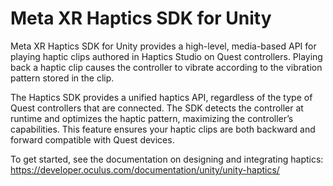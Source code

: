 # Meta XR Haptics SDK for Unity
Meta XR Haptics SDK for Unity provides a high-level, media-based API for playing haptic clips authored in Haptics Studio on Quest controllers. Playing back a haptic clip causes the controller to vibrate according to the vibration pattern stored in the clip.

The Haptics SDK provides a unified haptics API, regardless of the type of Quest controllers that are connected. The SDK detects the controller at runtime and optimizes the haptic pattern, maximizing the controller’s capabilities. This feature ensures your haptic clips are both backward and forward compatible with Quest devices.

To get started, see the documentation on designing and integrating haptics:
https://developer.oculus.com/documentation/unity/unity-haptics/
